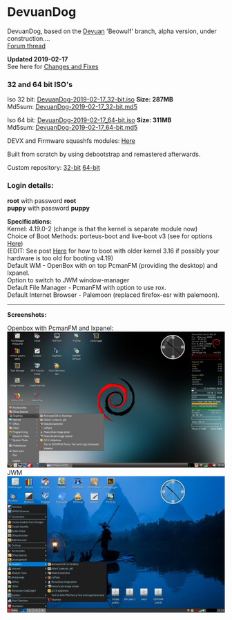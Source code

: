 # DevuanDog
DevuanDog, based on the [Devuan](https://devuan.org/) 'Beowulf' branch, alpha version, under construction....   
[Forum thread](http://murga-linux.com/puppy/viewtopic.php?t=115124)   

**Updated 2019-02-17**  
See here for [Changes and Fixes](http://murga-linux.com/puppy/viewtopic.php?p=1015137#1015137)  

### 32 and 64 bit ISO's    
  
Iso 32 bit: [DevuanDog-2019-02-17_32-bit.iso](https://github.com/DebianDog/DevuanDog/releases/download/v1.0/DevuanDog-2019-02-17_32-bit.iso) **Size: 287MB**          
Md5sum: [DevuanDog-2019-02-17_32-bit.md5](https://github.com/DebianDog/DevuanDog/releases/download/v1.0/DevuanDog-2019-02-17_32-bit.md5)      

Iso 64 bit: [DevuanDog-2019-02-17_64-bit.iso](https://github.com/DebianDog/DevuanDog/releases/download/v1.0/DevuanDog-2019-02-17_64-bit.iso) **Size: 311MB**              
Md5sum: [DevuanDog-2019-02-17_64-bit.md5](https://github.com/DebianDog/DevuanDog/releases/download/v1.0/DevuanDog-2019-02-17_64-bit.md5)      

DEVX and Firmware squashfs modules: [Here](https://github.com/DebianDog/DevuanDog/releases/tag/v1.1)         

Built from scratch by using debootstrap and remastered afterwards.     

Custom repository: [32-bit](https://fred181.gitlab.io/devuandog/i386/Packages/) [64-bit](https://fred181.gitlab.io/devuandog/amd64/Packages/)   

### Login details:
**root** with password **root**    
**puppy** with password **puppy**

**Specifications:**          
Kernel: 4.19.0-2 (change is that the kernel is separate module now)         
Choice of Boot Methods: porteus-boot and live-boot v3 (see for options [Here](https://github.com/DebianDog/DevuanDog/raw/master/Examples-boot-codes.txt))  
(EDIT: See post [Here](http://murga-linux.com/puppy/viewtopic.php?p=1015160#1015160) for how to boot with older kernel 3.16 if possibly your hardware is too old for booting v4.19)  
Default WM - OpenBox with on top PcmanFM (providing the desktop) and lxpanel.     
Option to switch to JWM window-manager                  
Default File Manager - PcmanFM with option to use rox.        
Default Internet Browser - Palemoon (replaced firefox-esr with palemoon).  

---      
 
**Screenshots:**  
    
Openbox with PcmanFM and lxpanel:  
![SCREENSHOT](https://github.com/DebianDog/DevuanDog/raw/master/DevuanDog-Openbox.png)      
JWM     
![SCREENSHOT](https://github.com/DebianDog/DevuanDog/raw/master/Devuandog-JWM.jpg) 

